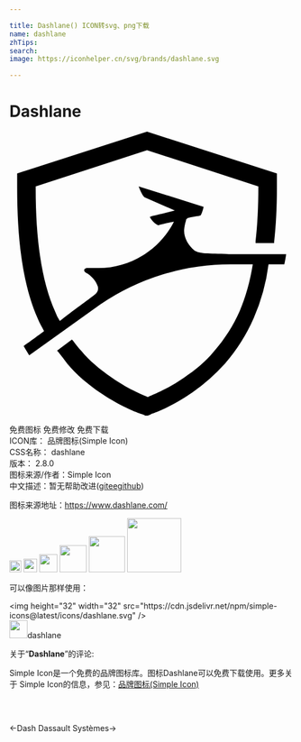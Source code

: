 ```yaml
---

title: Dashlane() ICON转svg、png下载
name: dashlane
zhTips: 
search: 
image: https://iconhelper.cn/svg/brands/dashlane.svg

---
```


# Dashlane  <small style="font-size: 60%;font-weight: 100"></small>

<div id="svg" class="svg-wrap">
<svg role="img" viewBox="0 0 24 24" xmlns="http://www.w3.org/2000/svg"><title>Dashlane icon</title><path d="M15.63 10.04c-.47-.393-.863-1.02-.863-1.648 0-.235.078-.627.157-.863 0-.156.078-.156.157-.235.706-.157 1.02-.157 1.098-.235.157-.314.235-.706.235-.706l-5.49-1.726s.314.863.549.942l2.51 1.098s-1.255.313-1.961.47l-.157.079s.235.47.706.706c.47-.157 1.333-.314 1.333-.314-1.176 2.353-3.686 3.921-6.353 3.921h-.94c-.315 0-.393.236-.158.393.47.235.863.705 1.02 1.176.078.314-.079.55-.314.706-.47.392-1.725 1.255-2.902 2.196a3.664 3.664 0 0 1-.392-.784C2.767 12.784 2.218 9.333 2.218 4.784v-.157l9.412-3.058 9.411 3.058v.079c0 1.647-.078 3.216-.235 4.549v.157h1.569v-.079c.157-1.411.235-2.902.235-4.549V3.53L11.63 0 .65 3.53v1.176c0 4.784.548 8.392 1.725 11.059.157.392.392.784.549 1.098-.941.706-1.726 1.255-1.726 1.255l.47.784 6.04-4.314a19.5 19.5 0 0 1 10.98-3.372h1.883c-.235 1.49-.628 2.823-1.098 3.921-.55 1.255-1.255 2.353-2.196 3.451-.706.863-1.569 1.569-2.51 2.196-1.569 1.098-2.98 1.569-3.059 1.647-.157-.078-1.49-.549-3.059-1.647-1.02-.706-1.882-1.411-2.588-2.274-.235-.235-.47-.55-.706-.863l-.078-.078-1.255.94.078.08c.314.391.55.705.785 1.019.784.941 1.725 1.725 2.745 2.431 1.725 1.177 3.215 1.726 3.45 1.804 0 0 .314.079.393.157h.157c.157 0 .392-.157.392-.157.314-.078 1.725-.627 3.45-1.804a16.44 16.44 0 0 0 2.746-2.431 15.164 15.164 0 0 0 2.431-3.843 16.555 16.555 0 0 0 1.255-4.55h1.334c.078-.313.156-.862.156-.862h-4.862c-1.804-.078-2.432 0-2.902-.314z"/></svg>
</div>
<detail full-name='dashlane'></detail>

<div class="detail-page">
<p>
<span><span class="badge-success badge">免费图标</span> <span class="badge-success badge">免费修改</span>  <span class="badge-success badge">免费下载</span> </span>
<br/>
<span>
ICON库：
<span class="badge-secondary badge">品牌图标(Simple Icon)</span> 
</span>
<br/>
<span>
CSS名称：
<span class="badge-secondary badge">dashlane</span> 
</span>

<br/>
<span>
版本：
<span class="badge-secondary badge">2.8.0</span> 
</span>
<br/>
<span>图标来源/作者：<span class="badge-light badge">Simple Icon</span></span> 
<br/>
<span class="zh-detail">中文描述：暂无<span class="help-link"><span>帮助改进</span>(<a href="https://gitee.com/liuwave/icon-helper/edit/master/json/brands/dashlane.json" target="_blank" rel="noopener noreferrer">gitee</a><a href="https://github.com/liuwave/icon-helper/edit/master/json/brands/dashlane.json" target="_blank" rel="noopener noreferrer">github</a></span>)</span><br/>
</p>
</div><div class="description description alert alert-light"><p>图标来源地址：<a href="https://www.dashlane.com/" target="_blank" rel="noopener noreferrer">https://www.dashlane.com/</a></p></div>
<div class="alert alert-dark">
<img height="21" width="21" src="https://cdn.jsdelivr.net/npm/simple-icons@latest/icons/dashlane.svg" />
<img height="24" width="24" src="https://cdn.jsdelivr.net/npm/simple-icons@latest/icons/dashlane.svg" />
<img height="32" width="32" src="https://cdn.jsdelivr.net/npm/simple-icons@latest/icons/dashlane.svg" />
<img height="48" width="48" src="https://cdn.jsdelivr.net/npm/simple-icons@latest/icons/dashlane.svg" />
<img height="64" width="64" src="https://cdn.jsdelivr.net/npm/simple-icons@latest/icons/dashlane.svg" />
<img height="96" width="96" src="https://cdn.jsdelivr.net/npm/simple-icons@latest/icons/dashlane.svg" />

</div>
<div>
  <p>可以像图片那样使用：    
  </p>
  <div class="alert alert-primary" style="font-size: 14px">
    &lt;img height="32" width="32" src="https://cdn.jsdelivr.net/npm/simple-icons@latest/icons/dashlane.svg" /&gt;
    <copy-btn content='<img height="32" width="32" src="https://cdn.jsdelivr.net/npm/simple-icons@latest/icons/dashlane.svg" />'></copy-btn>
  </div>
  <div class="alert alert-secondary">
    <img height="32" width="32" src="https://cdn.jsdelivr.net/npm/simple-icons@latest/icons/dashlane.svg" />dashlane
    <copy-btn content="dashlane" btn-title="复制图标名称"></copy-btn>
  </div>
</div>
<div class="icon-detail__container">
<p>关于“<b>Dashlane</b>”的评论:</p>
</div>
<Vssue title="关于“Dashlane”的评论" />
<div><p>Simple Icon是一个免费的品牌图标库。图标Dashlane可以免费下载使用。更多关于  Simple Icon的信息，参见：<a target="_blank" href="https://iconhelper.cn/brands.html">品牌图标(Simple Icon)</a>
</p></div>


<div style="padding:2rem 0 " class="page-nav"><p class="inner"><span class="prev">←<router-link to="/icon/dash.html">Dash</router-link></span> <span class="next"><router-link to="/icon/dassault-systemes.html">Dassault Systèmes</router-link>→</span></p></div>

